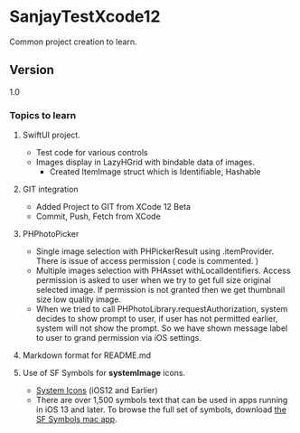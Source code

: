#  SanjayTestXcode12
Common project creation to learn.

## Version
1.0

### Topics to learn

1. SwiftUI project.
    * Test code for various controls
    * Images display in LazyHGrid with bindable data of images. 
        * Created ItemImage struct which is Identifiable, Hashable
    
2. GIT integration
    * Added Project to GIT from XCode 12 Beta
    * Commit, Push, Fetch from XCode

3. PHPhotoPicker
    * Single image selection with PHPickerResult using .itemProvider. There is issue of access permission ( code is commented. )
    * Multiple images selection with PHAsset withLocalIdentifiers. Access permission is asked to user when we try to get full size original selected image. If permission is not granted then we get thumbnail size low quality image.
    * When we tried to call PHPhotoLibrary.requestAuthorization, system decides to show prompt to user, if user has not permitted earlier, system will not show the prompt. So we have shown message label to user to grand permission via iOS settings. 

4. Markdown format for README.md

5. Use of SF Symbols for **systemImage** icons.
    * [System Icons](https://developer.apple.com/design/human-interface-guidelines/ios/icons-and-images/system-icons/) (iOS12  and Earlier)
    * There are over 1,500 symbols text that can be used in apps running in iOS 13 and later. To browse the full set of symbols, download [the SF Symbols mac app](https://developer.apple.com/design/downloads/SF-Symbols.dmg). 



